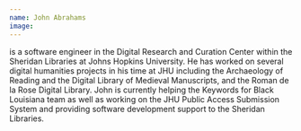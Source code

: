 ```yaml
---
name: John Abrahams
image:
---
```


is a software engineer in the Digital Research and Curation Center within the Sheridan Libraries at Johns Hopkins University. He has worked on several digital humanities projects in his time at JHU including the Archaeology of Reading and the Digital Library of Medieval Manuscripts, and the Roman de la Rose Digital Library. John is currently helping the Keywords for Black Louisiana team as well as working on the JHU Public Access Submission System and providing software development support to the Sheridan Libraries.
